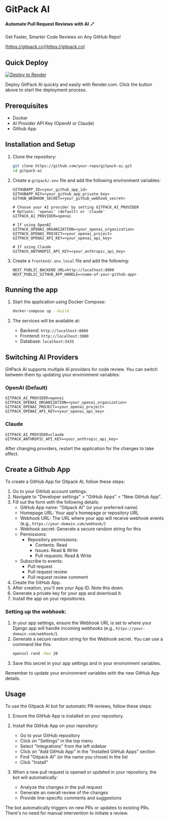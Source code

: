 # GitPack AI

#### Automate Pull Request Reviews with AI 🪄
Get Faster, Smarter Code Reviews on Any GitHub Repo!

[https://gitpack.co](https://gitpack.co)


## Quick Deploy

[![Deploy to Render](https://render.com/images/deploy-to-render-button.svg)](https://render.com/deploy?repo=https://github.com/gitpack-ai/gitpack-ai)

Deploy GitPack AI quickly and easily with Render.com. Click the button above to start the deployment process.



## Prerequisites

- Docker
- AI Provider API Key (OpenAI or Claude)
- Github App

## Installation and Setup

1. Clone the repository:
   ```bash
   git clone https://github.com/your-repo/gitpack-ai.git
   cd gitpack-ai
   ```

2. Create a `gitpack/.env` file and add the following environment variables:
   ```
   GITHUBAPP_ID=<your_github_app_id>
   GITHUBAPP_KEY=<your_github_app_private_key>
   GITHUB_WEBHOOK_SECRET=<your_github_webhook_secret>

   # Choose your AI provider by setting GITPACK_AI_PROVIDER
   # Options: 'openai' (default) or 'claude'
   GITPACK_AI_PROVIDER=openai

   # If using OpenAI
   GITPACK_OPENAI_ORGANIZATION=<your_openai_organization>
   GITPACK_OPENAI_PROJECT=<your_openai_project>
   GITPACK_OPENAI_API_KEY=<your_openai_api_key>

   # If using Claude
   GITPACK_ANTHROPIC_API_KEY=<your_anthropic_api_key>
   ```

3. Create a `frontend/.env.local` file and add the following:
   ```
   NEXT_PUBLIC_BACKEND_URL=http://localhost:8000
   NEXT_PUBLIC_GITHUB_APP_HANDLE=<name-of-your-github-app>
   ```

## Running the app

1. Start the application using Docker Compose:
   ```bash
   docker-compose up --build
   ```

2. The services will be available at:
   - Backend: `http://localhost:8000`
   - Frontend: `http://localhost:3000`
   - Database: `localhost:5435`

## Switching AI Providers

GitPack AI supports multiple AI providers for code review. You can switch between them by updating your environment variables:

### OpenAI (Default)
```env
GITPACK_AI_PROVIDER=openai
GITPACK_OPENAI_ORGANIZATION=<your_openai_organization>
GITPACK_OPENAI_PROJECT=<your_openai_project>
GITPACK_OPENAI_API_KEY=<your_openai_api_key>
```

### Claude
```env
GITPACK_AI_PROVIDER=claude
GITPACK_ANTHROPIC_API_KEY=<your_anthropic_api_key>
```

After changing providers, restart the application for the changes to take effect.

## Create a Github App
To create a GitHub App for Gitpack AI, follow these steps:

1. Go to your GitHub account settings.
2. Navigate to "Developer settings" > "GitHub Apps" > "New GitHub App".
3. Fill out the form with the following details:
   - GitHub App name: "Gitpack AI" (or your preferred name)
   - Homepage URL: Your app's homepage or repository URL
   - Webhook URL: The URL where your app will receive webhook events (e.g., `https://your-domain.com/webhook/`)
   - Webhook secret: Generate a secure random string for this
   - Permissions:
     - Repository permissions:
       - Contents: Read
       - Issues: Read & Write
       - Pull requests: Read & Write
   - Subscribe to events:
     - Pull request
     - Pull request review
     - Pull request review comment
4. Create the GitHub App.
5. After creation, you'll see your App ID. Note this down.
6. Generate a private key for your app and download it.
7. Install the app on your repositories.

### Setting up the webhook:
1. In your app settings, ensure the Webhook URL is set to where your Django app will handle incoming webhooks (e.g., `https://your-domain.com/webhook/`).
2. Generate a secure random string for the Webhook secret. You can use a command like this:
   ```bash
   openssl rand -hex 20
   ```
3. Save this secret in your app settings and in your environment variables.

Remember to update your environment variables with the new GitHub App details.

## Usage

To use the Gitpack AI bot for automatic PR reviews, follow these steps:

1. Ensure the GitHub App is installed on your repository.

2. Install the GitHub App on your repository:
   - Go to your GitHub repository
   - Click on "Settings" in the top menu
   - Select "Integrations" from the left sidebar
   - Click on "Add GitHub App" in the "Installed GitHub Apps" section
   - Find "Gitpack AI" (or the name you chose) in the list
   - Click "Install"

3. When a new pull request is opened or updated in your repository, the bot will automatically:
   - Analyze the changes in the pull request
   - Generate an overall review of the changes
   - Provide line-specific comments and suggestions

The bot automatically triggers on new PRs or updates to existing PRs. There's no need for manual intervention to initiate a review.

